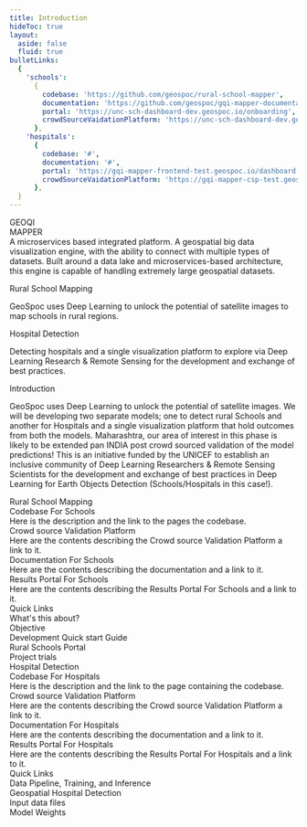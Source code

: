 ```yaml
---
title: Introduction
hideToc: true
layout:
  aside: false
  fluid: true
bulletLinks:
  {
    'schools':
      {
        codebase: 'https://github.com/geospoc/rural-school-mapper',
        documentation: 'https://github.com/geospoc/gqi-mapper-documentation',
        portal: 'https://unc-sch-dashboard-dev.geospoc.io/onboarding',
        crowdSourceVaidationPlatform: 'https://unc-sch-dashboard-dev.geospoc.io/onboarding',
      },
    'hospitals':
      {
        codebase: '#',
        documentation: '#',
        portal: 'https://gqi-mapper-frontend-test.geospoc.io/dashboard',
        crowdSourceVaidationPlatform: 'https://gqi-mapper-csp-test.geospoc.io/',
      },
  }
---
```


<div class="w-full grid grid-cols-12 gap-2 text-gray-700 dark:text-gray-50 select-none">
  <div class="relative col-span-4 bg-side-card rounded text-white">
    <div class="p-4">
      <div class="flex justify-evenly items-center">
        <div>
          <nuxt-img
            fit="contain"
            format="webp"
            src="/static/logos/geoqi.png"
            alt="GeoQi"
          >
          </nuxt-img>
        </div>
        <div>
          <nuxt-img
            fit="contain"
            format="webp"
            src="/static/logos/mapper.png"
            alt="Mapper"
          >
          </nuxt-img>
        </div>
      </div>
    </div>
    <div
      class="
        flex
        absolute
        w-full
        top-0
        mt-36
        pt-2
        bg-side-card-bullet
        tracking-widest
        text-2xl
        justify-evenly
      "
    >
      <div class="text-rose-500">GEOQI</div>
      <div class="text-blue-500">MAPPER</div>
    </div>
    <div class="p-8 mb-8 text-sm bg-side-card-bullet">
      A microservices based integrated platform. A geospatial big data
      visualization engine, with the ability to connect with multiple types of
      datasets. Built around a data lake and microservices-based architecture,
      this engine is capable of handling extremely large geospatial datasets.
    </div>
    <div class="p-8 mb-8 bg-side-card-bullet">
      <p class="text-xl font-medium pb-2">Rural School Mapping</p>
      <div class="text-sm">
        GeoSpoc uses Deep Learning to unlock the potential of satellite images
        to map schools in rural regions.
      </div>
    </div>
    <div class="p-8 mb-8 bg-side-card-bullet">
      <p class="text-xl font-medium pb-2">Hospital Detection</p>
      <div class="text-sm">
        Detecting hospitals and a single visualization platform to explore via
        Deep Learning Research & Remote Sensing for the development and
        exchange of best practices.
      </div>
    </div>
  </div>
  <div class="col-span-8 p-4 space-y-4">
    <div class="flex items-center">
      <div class="flex-1">
        <p class="text-xl font-medium">Introduction</p>
        <p class="pr-18 py-2 text-sm">
          GeoSpoc uses Deep Learning to unlock the potential of satellite
          images. We will be developing two separate models; one to detect
          rural Schools and another for Hospitals and a single visualization
          platform that hold outcomes from both the models. Maharashtra, our
          area of interest in this phase is likely to be extended pan INDIA
          post crowd sourced validation of the model predictions! This is an
          initiative funded by the UNICEF to establish an inclusive community
          of Deep Learning Researchers & Remote Sensing Scientists for the
          development and exchange of best practices in Deep Learning for
          Earth Objects Detection (Schools/Hospitals in this case!).
        </p>
      </div>
      <div class="flex-1">
        <nuxt-img
          fit="contain"
          format="webp"
          src="/static/children.png"
          alt="GeoQi"
          class="rounded"
        >
        </nuxt-img>
      </div>
    </div>
    <!-- Bullets & Quick links for Rural School Mapping-->
    <div class="rounded-md bg-blue-500 bg-opacity-10">
      <div class="px-6 py-4 font-semibold text-xl font-lg">
        Rural School Mapping
      </div>
      <div class="flex items-start px-4">
        <!-- Bullets row 1 -->
        <div class="flex-1">
          <a :href="bulletLinks.schools.codebase" target="_blank">
            <div class="flex-1 px-2 pb-4 hover:text-blue-700">
              <div class="text-lg font-medium mb-1">Codebase For Schools</div>
              <div class="text-sm">
                Here is the description and the link to the pages the
                codebase.
              </div>
            </div>
          </a>
          <a :href="bulletLinks.schools.crowdSourceVaidationPlatform" target="_blank">
            <div class="flex-1 px-2 pb-4 hover:text-blue-700">
              <div class="text-lg font-medium mb-1">
                Crowd source Validation Platform
              </div>
              <div class="text-sm">
                Here are the contents describing the Crowd source Validation
                Platform a link to it.
              </div>
            </div>
          </a>
        </div>
        <!-- Bullets row 2 -->
        <div class="flex-1">
          <a :href="bulletLinks.schools.documentation" target="_blank">
            <div class="flex-1 px-2 pb-4 hover:text-blue-700">
              <div class="text-lg font-medium mb-1">
                Documentation For Schools
              </div>
              <div class="text-sm">
                Here are the contents describing the documentation and a link
                to it.
              </div>
            </div>
          </a>
          <a :href="bulletLinks.schools.portal" target="_blank">
            <div class="flex-1 px-2 pb-4 hover:text-blue-700">
              <div class="text-lg font-medium mb-1">
                Results Portal For Schools
              </div>
              <div class="text-sm">
                Here are the contents describing the Results Portal For
                Schools and a link to it.
              </div>
            </div>
          </a>
        </div>
        <!-- Quick Links -->
        <div class="flex-1 text-right">
          <div class="text-xl font-medium mb-4">Quick Links</div>
          <div class="mb-2 text-sm hover:text-blue-700 hover:underline">
            <nuxt-link to="/rural-school-mapping/about">What's this about?</nuxt-link>
          </div>
          <div class="mb-2 text-sm hover:text-blue-700 hover:underline">
            <nuxt-link to="/rural-school-mapping/objective">Objective</nuxt-link>
          </div>
          <div class="mb-2 text-sm hover:text-blue-700 hover:underline">
            <nuxt-link to="/rural-school-mapping/quick-start">
              Development Quick start Guide
            </nuxt-link>
          </div>
          <div class="mb-2 text-sm hover:text-blue-700 hover:underline">
            <nuxt-link to="/rural-school-mapping/results-portal">Rural Schools Portal</nuxt-link>
          </div>
          <div class="mb-2 text-sm hover:text-blue-700 hover:underline">
            <nuxt-link to="/rural-school-mapping/project-trials">Project trials</nuxt-link>
          </div>
        </div>
      </div>
    </div>
    <!-- Bullets & Quick links for Hospital Detection-->
    <div class="rounded-md bg-blue-500 bg-opacity-10">
      <div class="px-6 py-4 font-semibold text-xl font-lg">
        Hospital Detection
      </div>
      <div class="flex items-start px-4">
        <!-- Bullets row 1 -->
        <div class="flex-1">
          <a :href="bulletLinks.hospitals.codebase" target="_blank">
            <div class="flex-1 px-2 pb-4 hover:text-blue-700">
              <div class="text-lg font-medium mb-1">
                Codebase For Hospitals
              </div>
              <div class="text-sm">
                Here is the description and the link to the page containing
                the codebase.
              </div>
            </div>
          </a>
          <a :href="bulletLinks.hospitals.crowdSourceVaidationPlatform" target="_blank">
            <div class="flex-1 px-2 pb-4 hover:text-blue-700">
              <div class="text-lg font-medium mb-1">
                Crowd source Validation Platform
              </div>
              <div class="text-sm">
                Here are the contents describing the Crowd source Validation
                Platform a link to it.
              </div>
            </div>
          </a>
        </div>
        <!-- Bullets row 2 -->
        <div class="flex-1">
          <a :href="bulletLinks.hospitals.documentation" target="_blank">
            <div class="flex-1 px-2 pb-4 hover:text-blue-700">
              <div class="text-lg font-medium mb-1">
                Documentation For Hospitals
              </div>
              <div class="text-sm">
                Here are the contents describing the documentation and a link
                to it.
              </div>
            </div>
          </a>
          <a :href="bulletLinks.hospitals.portal" target="_blank">
            <div class="flex-1 px-2 pb-4 hover:text-blue-700">
              <div class="text-lg font-medium mb-1">
                Results Portal For Hospitals
              </div>
              <div class="text-sm">
                Here are the contents describing the Results Portal For
                Hospitals and a link to it.
              </div>
            </div>
          </a>
        </div>
        <!-- Quick Links -->
        <div class="flex-1 text-right">
          <div class="text-xl font-medium mb-4">Quick Links</div>
          <div class="mb-2 text-sm hover:text-blue-700 hover:underline">
            <nuxt-link to="/hospital-detection/data-pipeline-training-and-inference">
              Data Pipeline, Training, and Inference
            </nuxt-link>
          </div>
          <div class="mb-2 text-sm hover:text-blue-700 hover:underline">
            <nuxt-link to="/hospital-detection/geospatial-hospital-detection">
              Geospatial Hospital Detection
            </nuxt-link>
          </div>
          <div class="mb-2 text-sm hover:text-blue-700 hover:underline">
            <nuxt-link to="/hospital-detection/input-data-files">Input data files</nuxt-link>
          </div>
          <div class="mb-2 text-sm hover:text-blue-700 hover:underline">
            <nuxt-link to="/hospital-detection/model-weights">Model Weights</nuxt-link>
          </div>
        </div>
      </div>
    </div>
  </div>
</div>
